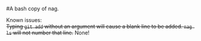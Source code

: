 #A bash copy of nag.  

Known issues:  
<strike>Typing `git add` without an argument will cause a blank line to be added. `nag ls` will not number that line.</strike>
None!
